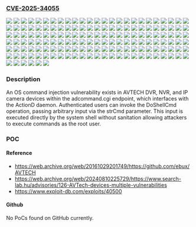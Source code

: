 ### [CVE-2025-34055](https://cve.mitre.org/cgi-bin/cvename.cgi?name=CVE-2025-34055)
![](https://img.shields.io/static/v1?label=Product&message=IP%20camera%2C%20DVR%2C%20and%20NVR%20Devices&color=blue)
![](https://img.shields.io/static/v1?label=Version&message=1001-1000-1000-1000%20&color=brightgreen)
![](https://img.shields.io/static/v1?label=Version&message=1002-1000-1000-1000%20&color=brightgreen)
![](https://img.shields.io/static/v1?label=Version&message=1002-1001-1001-1001%20&color=brightgreen)
![](https://img.shields.io/static/v1?label=Version&message=1003-1000-1001-1000%20&color=brightgreen)
![](https://img.shields.io/static/v1?label=Version&message=1003-1001-1001-1000%20&color=brightgreen)
![](https://img.shields.io/static/v1?label=Version&message=1003-1001-1001-1001%20&color=brightgreen)
![](https://img.shields.io/static/v1?label=Version&message=1004-1000-1000-1000%20&color=brightgreen)
![](https://img.shields.io/static/v1?label=Version&message=1004-1001-1001-1001%20&color=brightgreen)
![](https://img.shields.io/static/v1?label=Version&message=1004-1001-1002-1000%20&color=brightgreen)
![](https://img.shields.io/static/v1?label=Version&message=1004-1002-1001-1000%20&color=brightgreen)
![](https://img.shields.io/static/v1?label=Version&message=1004V-1002V-1003V-1001V%20&color=brightgreen)
![](https://img.shields.io/static/v1?label=Version&message=1004Y-1002Y-1001EJ-1000Y%20&color=brightgreen)
![](https://img.shields.io/static/v1?label=Version&message=1005-1001-1002-1000%20&color=brightgreen)
![](https://img.shields.io/static/v1?label=Version&message=1005-1002-1001-1002%20&color=brightgreen)
![](https://img.shields.io/static/v1?label=Version&message=1005-1002-1002-1000%20&color=brightgreen)
![](https://img.shields.io/static/v1?label=Version&message=1005-1002-1004-1001%20&color=brightgreen)
![](https://img.shields.io/static/v1?label=Version&message=1006-1001-1003-1000%20&color=brightgreen)
![](https://img.shields.io/static/v1?label=Version&message=1006-1001-1003-1003%20&color=brightgreen)
![](https://img.shields.io/static/v1?label=Version&message=1006-1002-1001-1002%20&color=brightgreen)
![](https://img.shields.io/static/v1?label=Version&message=1006-1002-1003-1000%20&color=brightgreen)
![](https://img.shields.io/static/v1?label=Version&message=1006R-1002R-1001R-1002R%20&color=brightgreen)
![](https://img.shields.io/static/v1?label=Version&message=1007-1001-1003-1000%20&color=brightgreen)
![](https://img.shields.io/static/v1?label=Version&message=1007-1001-1003-1003%20&color=brightgreen)
![](https://img.shields.io/static/v1?label=Version&message=1007-1002-1004-1000%20&color=brightgreen)
![](https://img.shields.io/static/v1?label=Version&message=1007-1003-1005-1001%20&color=brightgreen)
![](https://img.shields.io/static/v1?label=Version&message=1007E-1003E-1005EJ-1001E%20&color=brightgreen)
![](https://img.shields.io/static/v1?label=Version&message=1007V-1003V-1005V-1001V%20&color=brightgreen)
![](https://img.shields.io/static/v1?label=Version&message=1008-1001-1001-1001%20&color=brightgreen)
![](https://img.shields.io/static/v1?label=Version&message=1008-1002-1002-1003%20&color=brightgreen)
![](https://img.shields.io/static/v1?label=Version&message=1008-1002-1005-1000%20&color=brightgreen)
![](https://img.shields.io/static/v1?label=Version&message=1008-1003-1005-1003%20&color=brightgreen)
![](https://img.shields.io/static/v1?label=Version&message=1008-1004-1003-1002%20&color=brightgreen)
![](https://img.shields.io/static/v1?label=Version&message=1009-1001-1002-1001%20&color=brightgreen)
![](https://img.shields.io/static/v1?label=Version&message=1009-1001-1004-1000%20&color=brightgreen)
![](https://img.shields.io/static/v1?label=Version&message=1009-1003-1006-1001%20&color=brightgreen)
![](https://img.shields.io/static/v1?label=Version&message=1009-1004-1005-1006%20&color=brightgreen)
![](https://img.shields.io/static/v1?label=Version&message=1009-1004-1006-1003%20&color=brightgreen)
![](https://img.shields.io/static/v1?label=Version&message=1009Y-1003Y-1006Y-1001Y%20&color=brightgreen)
![](https://img.shields.io/static/v1?label=Version&message=1010-1001-1003-1001%20&color=brightgreen)
![](https://img.shields.io/static/v1?label=Version&message=1010-1001-1004-1005%20&color=brightgreen)
![](https://img.shields.io/static/v1?label=Version&message=1010-1002-1005-1000%20&color=brightgreen)
![](https://img.shields.io/static/v1?label=Version&message=1010-1004-1007-1001%20&color=brightgreen)
![](https://img.shields.io/static/v1?label=Version&message=1010-1005-1005-1002%20&color=brightgreen)
![](https://img.shields.io/static/v1?label=Version&message=1011-1002-1004-1001%20&color=brightgreen)
![](https://img.shields.io/static/v1?label=Version&message=1011-1002-1006-1000%20&color=brightgreen)
![](https://img.shields.io/static/v1?label=Version&message=1011-1005-1007EJ-1001%20&color=brightgreen)
![](https://img.shields.io/static/v1?label=Version&message=1011-1005-1008-1002%20&color=brightgreen)
![](https://img.shields.io/static/v1?label=Version&message=1012-1002-1004-1001%20&color=brightgreen)
![](https://img.shields.io/static/v1?label=Version&message=1012-1002-1006-1005%20&color=brightgreen)
![](https://img.shields.io/static/v1?label=Version&message=1012-1002-1007-1004%20&color=brightgreen)
![](https://img.shields.io/static/v1?label=Version&message=1012-1003-1001-1005%20&color=brightgreen)
![](https://img.shields.io/static/v1?label=Version&message=1012-1003-1005-1005%20&color=brightgreen)
![](https://img.shields.io/static/v1?label=Version&message=1012-1004-1008-1008%20&color=brightgreen)
![](https://img.shields.io/static/v1?label=Version&message=1012-1008-1009-1000-FFFF%20&color=brightgreen)
![](https://img.shields.io/static/v1?label=Version&message=1013-1002-1006-1005%20&color=brightgreen)
![](https://img.shields.io/static/v1?label=Version&message=1013-1003-1005-1001%20&color=brightgreen)
![](https://img.shields.io/static/v1?label=Version&message=1013-1004-1008-1003%20&color=brightgreen)
![](https://img.shields.io/static/v1?label=Version&message=1013-1004-1008-1008%20&color=brightgreen)
![](https://img.shields.io/static/v1?label=Version&message=1014-1002-1007-1004%20&color=brightgreen)
![](https://img.shields.io/static/v1?label=Version&message=1014-1003-1006-1001%20&color=brightgreen)
![](https://img.shields.io/static/v1?label=Version&message=1014-1003-1006PL-1001%20&color=brightgreen)
![](https://img.shields.io/static/v1?label=Version&message=1014-1003-1007-1001%20&color=brightgreen)
![](https://img.shields.io/static/v1?label=Version&message=1014-1004-1008-1008%20&color=brightgreen)
![](https://img.shields.io/static/v1?label=Version&message=1014-1005-1009-1002%20&color=brightgreen)
![](https://img.shields.io/static/v1?label=Version&message=1014-1007-1009-1001%20&color=brightgreen)
![](https://img.shields.io/static/v1?label=Version&message=1014L-1002L-1006L-1005L%20&color=brightgreen)
![](https://img.shields.io/static/v1?label=Version&message=1015-1006-1004-1002%20&color=brightgreen)
![](https://img.shields.io/static/v1?label=Version&message=1015-1006-1005-1002%20&color=brightgreen)
![](https://img.shields.io/static/v1?label=Version&message=1015-1006-1008-1002%20&color=brightgreen)
![](https://img.shields.io/static/v1?label=Version&message=1015-1006-1008-1007%20&color=brightgreen)
![](https://img.shields.io/static/v1?label=Version&message=1015-1006-1010-1003%20&color=brightgreen)
![](https://img.shields.io/static/v1?label=Version&message=1015-1007-1007-1007%20&color=brightgreen)
![](https://img.shields.io/static/v1?label=Version&message=1015K-1006K-1008PO-1002K%20&color=brightgreen)
![](https://img.shields.io/static/v1?label=Version&message=1015Y-1007Y-1010Y-1001Y%20&color=brightgreen)
![](https://img.shields.io/static/v1?label=Version&message=1016-1003-1007-1001%20&color=brightgreen)
![](https://img.shields.io/static/v1?label=Version&message=1016-1004-1009-1009%20&color=brightgreen)
![](https://img.shields.io/static/v1?label=Version&message=1016-1006-1008-1007%20&color=brightgreen)
![](https://img.shields.io/static/v1?label=Version&message=1016-1007-1005-1001%20&color=brightgreen)
![](https://img.shields.io/static/v1?label=Version&message=1016-1007-1009-1003%20&color=brightgreen)
![](https://img.shields.io/static/v1?label=Version&message=1016-1007-1011-1001%20&color=brightgreen)
![](https://img.shields.io/static/v1?label=Version&message=1016-1007-1011-1003%20&color=brightgreen)
![](https://img.shields.io/static/v1?label=Version&message=1016-1008-1007-1007%20&color=brightgreen)
![](https://img.shields.io/static/v1?label=Version&message=1016Y-1007Y-1011Y-1001Y%20&color=brightgreen)
![](https://img.shields.io/static/v1?label=Version&message=1017-1002-1008-1005%20&color=brightgreen)
![](https://img.shields.io/static/v1?label=Version&message=1017-1003-1007-1002%20&color=brightgreen)
![](https://img.shields.io/static/v1?label=Version&message=1017-1003-1008-1006%20&color=brightgreen)
![](https://img.shields.io/static/v1?label=Version&message=1017-1008-1012-1002%20&color=brightgreen)
![](https://img.shields.io/static/v1?label=Version&message=1017-1011-1013-1001-FFFF%20&color=brightgreen)
![](https://img.shields.io/static/v1?label=Version&message=1017Y-1008Y-1012Y-1002Y%20&color=brightgreen)
![](https://img.shields.io/static/v1?label=Version&message=1017k-1003k-1008k-1006k%20&color=brightgreen)
![](https://img.shields.io/static/v1?label=Version&message=1018-1003-1005-1004%20&color=brightgreen)
![](https://img.shields.io/static/v1?label=Version&message=1018-1003-1007-1002%20&color=brightgreen)
![](https://img.shields.io/static/v1?label=Version&message=1018-1003-1008-1003%20&color=brightgreen)
![](https://img.shields.io/static/v1?label=Version&message=1018-1003-1008-1004%20&color=brightgreen)
![](https://img.shields.io/static/v1?label=Version&message=1018-1003-1008PO-1003%20&color=brightgreen)
![](https://img.shields.io/static/v1?label=Version&message=1018-1006-1009-1007%20&color=brightgreen)
![](https://img.shields.io/static/v1?label=Version&message=1018-1007-1009-1003%20&color=brightgreen)
![](https://img.shields.io/static/v1?label=Version&message=1018-1008-1012-1004%20&color=brightgreen)
![](https://img.shields.io/static/v1?label=Version&message=1019-1003-1007-1002%20&color=brightgreen)
![](https://img.shields.io/static/v1?label=Version&message=1019-1003-1008-1001%20&color=brightgreen)
![](https://img.shields.io/static/v1?label=Version&message=1019-1004-1009-1007%20&color=brightgreen)
![](https://img.shields.io/static/v1?label=Version&message=1019-1007-1009-1003%20&color=brightgreen)
![](https://img.shields.io/static/v1?label=Version&message=1019-1009-1013-1003%20&color=brightgreen)
![](https://img.shields.io/static/v1?label=Version&message=1019-1010-1009-1009%20&color=brightgreen)
![](https://img.shields.io/static/v1?label=Version&message=1019c-1012c-1014c-1001c-FFFF%20&color=brightgreen)
![](https://img.shields.io/static/v1?label=Version&message=1020-1003-1008-1003%20&color=brightgreen)
![](https://img.shields.io/static/v1?label=Version&message=1020-1003-1008-1004%20&color=brightgreen)
![](https://img.shields.io/static/v1?label=Version&message=1020-1003-1010-1006%20&color=brightgreen)
![](https://img.shields.io/static/v1?label=Version&message=1020-1004-1009-1007%20&color=brightgreen)
![](https://img.shields.io/static/v1?label=Version&message=1020-1005-1011-1010%20&color=brightgreen)
![](https://img.shields.io/static/v1?label=Version&message=1020-1005-1012-1007%20&color=brightgreen)
![](https://img.shields.io/static/v1?label=Version&message=1020-1007-1008-1003%20&color=brightgreen)
![](https://img.shields.io/static/v1?label=Version&message=1020-1007-1009-1003%20&color=brightgreen)
![](https://img.shields.io/static/v1?label=Version&message=1021-1003-1008-1003%20&color=brightgreen)
![](https://img.shields.io/static/v1?label=Version&message=1021-1003-1008-1004%20&color=brightgreen)
![](https://img.shields.io/static/v1?label=Version&message=1021-1005-1011-1010%20&color=brightgreen)
![](https://img.shields.io/static/v1?label=Version&message=1021-1007-1010-1003%20&color=brightgreen)
![](https://img.shields.io/static/v1?label=Version&message=1021L-1003L-1010L-1006L%20&color=brightgreen)
![](https://img.shields.io/static/v1?label=Version&message=1021r-1004r-1009r-1007r%20&color=brightgreen)
![](https://img.shields.io/static/v1?label=Version&message=1022-1003-1008-1002%20&color=brightgreen)
![](https://img.shields.io/static/v1?label=Version&message=1022-1004-1009-1007%20&color=brightgreen)
![](https://img.shields.io/static/v1?label=Version&message=1022-1007-1012-1007%20&color=brightgreen)
![](https://img.shields.io/static/v1?label=Version&message=1022-1012-1011-1009%20&color=brightgreen)
![](https://img.shields.io/static/v1?label=Version&message=1022-1014-1016-1002-FFFF%20&color=brightgreen)
![](https://img.shields.io/static/v1?label=Version&message=1022L-1004L-1011L-1006L%20&color=brightgreen)
![](https://img.shields.io/static/v1?label=Version&message=1022L-1005L-1011L-1010L%20&color=brightgreen)
![](https://img.shields.io/static/v1?label=Version&message=1022Y-1014Y-1016Y-1002Y-FFFF%20&color=brightgreen)
![](https://img.shields.io/static/v1?label=Version&message=1023-1004-1010-1007%20&color=brightgreen)
![](https://img.shields.io/static/v1?label=Version&message=1023-1014-1017-1002-FFFF%20&color=brightgreen)
![](https://img.shields.io/static/v1?label=Version&message=1025-1006-1013-1011%20&color=brightgreen)
![](https://img.shields.io/static/v1?label=Version&message=1025-1008-1013-1008%20&color=brightgreen)
![](https://img.shields.io/static/v1?label=Version&message=1025-1014-1013-1009%20&color=brightgreen)
![](https://img.shields.io/static/v1?label=Version&message=1027-1008-1012-1008%20&color=brightgreen)
![](https://img.shields.io/static/v1?label=Version&message=1027-1008-1013-1008%20&color=brightgreen)
![](https://img.shields.io/static/v1?label=Version&message=1027-1014-1015-1009%20&color=brightgreen)
![](https://img.shields.io/static/v1?label=Version&message=1027L-1006L-1015L-1009L%20&color=brightgreen)
![](https://img.shields.io/static/v1?label=Version&message=1028-1007-1014-1012%20&color=brightgreen)
![](https://img.shields.io/static/v1?label=Version&message=1029-1007-1014-1008%20&color=brightgreen)
![](https://img.shields.io/static/v1?label=Version&message=1030-1007-1014-1012%20&color=brightgreen)
![](https://img.shields.io/static/v1?label=Version&message=1030-1008-1014-1008%20&color=brightgreen)
![](https://img.shields.io/static/v1?label=Version&message=1031-1007-1015-1012%20&color=brightgreen)
![](https://img.shields.io/static/v1?label=Version&message=1032-1007-1015-1008%20&color=brightgreen)
![](https://img.shields.io/static/v1?label=Version&message=1032k-1007k-1015k-1008k%20&color=brightgreen)
![](https://img.shields.io/static/v1?label=Version&message=1036r-1008r-1016r-1009r%20&color=brightgreen)
![](https://img.shields.io/static/v1?label=Version&message=1037-1008-1017-1009%20&color=brightgreen)
![](https://img.shields.io/static/v1?label=Version&message=S749-S749-S749-S749%20&color=brightgreen)
![](https://img.shields.io/static/v1?label=Version&message=S820-S820-S820-S820%20&color=brightgreen)
![](https://img.shields.io/static/v1?label=Version&message=S823-S823-S823-S823%20&color=brightgreen)
![](https://img.shields.io/static/v1?label=Version&message=S855-S855-S855-S855%20&color=brightgreen)
![](https://img.shields.io/static/v1?label=Version&message=S914V-S914V-S914V-S914V%20&color=brightgreen)
![](https://img.shields.io/static/v1?label=Version&message=S968-S968-S968-S968%20&color=brightgreen)
![](https://img.shields.io/static/v1?label=Version&message=S984-S984-S984-S984%20&color=brightgreen)
![](https://img.shields.io/static/v1?label=Version&message=T717-T717-T717-T717%20&color=brightgreen)
![](https://img.shields.io/static/v1?label=Vulnerability&message=CWE-20%20Improper%20Input%20Validation&color=brightgreen)
![](https://img.shields.io/static/v1?label=Vulnerability&message=CWE-78%20Improper%20Neutralization%20of%20Special%20Elements%20used%20in%20an%20OS%20Command%20('OS%20Command%20Injection')&color=brightgreen)

### Description

An OS command injection vulnerability exists in AVTECH DVR, NVR, and IP camera devices within the adcommand.cgi endpoint, which interfaces with the ActionD daemon. Authenticated users can invoke the DoShellCmd operation, passing arbitrary input via the strCmd parameter. This input is executed directly by the system shell without sanitation allowing attackers to execute commands as the root user.

### POC

#### Reference
- https://web.archive.org/web/20161029201749/https://github.com/ebux/AVTECH
- https://web.archive.org/web/20240810225729/https://www.search-lab.hu/advisories/126-AVTech-devices-multiple-vulnerabilities
- https://www.exploit-db.com/exploits/40500

#### Github
No PoCs found on GitHub currently.

